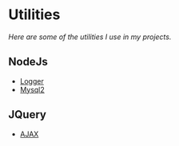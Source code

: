 # Utilities

_Here are some of the utilities I use in my projects._

## NodeJs

- [Logger](./NodeJs/logger.util.md)
- [Mysql2](./NodeJs/mysql2.util.md)

## JQuery

- [AJAX](./AJAX/ajax.util.md)
